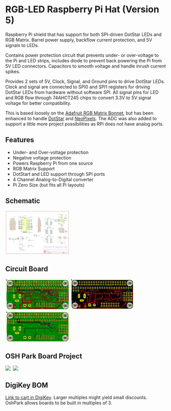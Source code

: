 # RGB-LED Raspberry Pi Hat  (Version 5)
Raspberry Pi shield that has support for both SPI-driven DotStar LEDs and RGB Matrix. Barrel power supply, backflow current protection, and 5V signals to LEDs.

Contains power protection circuit that prevents under- or over-voltage to the Pi and LED strips, includes diode to prevent back powering the Pi from 5V LED connectors. Capacitors to smooth voltage and handle inrush current spikes.

Provides 2 sets of 5V, Clock, Signal, and Ground pins to drive DotStar LEDs. Clock and signal are connected to SPI0 and SPI1 registers for driving DotStar LEDs from hardware without software SPI. All signal pins for LED and RGB flow through ‎74AHCT245 chips to convert 3.3V to 5V signal voltage for better compatibility.

This is based loosely on the [Adafruit RGB Matrix Bonnet](https://learn.adafruit.com/adafruit-rgb-matrix-bonnet-for-raspberry-pi/), but has been enhanced to handle [DotStar](https://www.adafruit.com/category/885) and [NeoPixels](https://www.adafruit.com/category/168). The ADC was also added to support a little more project possibilities as RPi does not have analog ports.
## Features
 - Under- and Over-voltage protection
 - Negative voltage protection
 - Powers Raspberry Pi from one source
 - RGB Matrix Support
 - DotStart and LED support through SPI ports
 - 4 Channel Analog-to-Digital converter
 - Pi Zero Size (but fits all Pi layouts)

## Schematic
<a href="https://raw.githubusercontent.com/jrowe88/RPi-LED-RGBMatrix-Hat/master/documentation/schematic.pdf"><img src='https://raw.githubusercontent.com/jrowe88/RPi-LED-RGBMatrix-Hat/master/documentation/schematic.PNG' width="200"></img></a>
## Circuit Board
<a href="https://raw.githubusercontent.com/jrowe88/RPi-LED-RGBMatrix-Hat/master/documentation/fullboard.png"><img src='https://raw.githubusercontent.com/jrowe88/RPi-LED-RGBMatrix-Hat/master/documentation/fullboard.png' width="200"></img></a> <a href="https://raw.githubusercontent.com/jrowe88/RPi-LED-RGBMatrix-Hat/master/documentation/frontboard.png"><img src='https://raw.githubusercontent.com/jrowe88/RPi-LED-RGBMatrix-Hat/master/documentation/frontboard.png' width="200"></img></a> <a href="https://raw.githubusercontent.com/jrowe88/RPi-LED-RGBMatrix-Hat/master/documentation/backboard.PNG"><img src='https://raw.githubusercontent.com/jrowe88/RPi-LED-RGBMatrix-Hat/master/documentation/backboard.PNG' width="200"></img></a>
## OSH Park Board Project
<a href="https://raw.githubusercontent.com/jrowe88/RPi-LED-RGBMatrix-Hat/master/documentation/fullboard.png"><img src='https://644db4de3505c40a0444-327723bce298e3ff5813fb42baeefbaa.ssl.cf1.rackcdn.com/d76e7188bc10d15a657f97c2744a44c5.png' width="200"></img></a> &nbsp;<a href="https://raw.githubusercontent.com/jrowe88/RPi-LED-RGBMatrix-Hat/master/documentation/fullboard.png"><img src='https://644db4de3505c40a0444-327723bce298e3ff5813fb42baeefbaa.ssl.cf1.rackcdn.com/5962378cf38d954da379bb5472164afd.png' width="200"></img></a>

## DigiKey BOM
[Link to cart in DigiKey](https://www.digikey.com/short/p8nr4q).  Larger multiples might yield small discounts.  OshPark allows boards to be built in multiples of 3.

